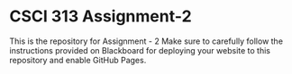 # CSCI 313 Assignment-2
This is the repository for Assignment - 2
Make sure to carefully follow the instructions provided on Blackboard for deploying your website to this repository and enable GitHub Pages.

